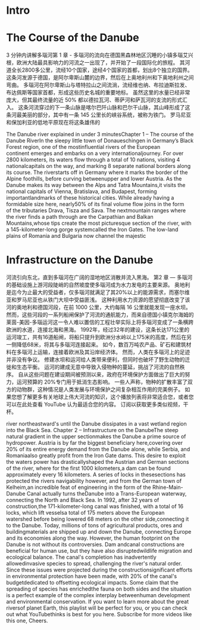 # Intro

# The Course of the Danube

3 分钟内讲解多瑙河第 1 章 - 多瑙河的流向在德国黑森林地区沉睡的小镇多瑙艾兴根，欧洲大陆最具影响力的河流之一出现了，并开始了一段国际化的旅程。
其河道全长2800多公里，流经10个国家，途经4个国家的首都，划出8个独立的国界。
这条河发源于德国，是阿尔卑斯山麓的边界，然后在上奥地利州和下奥地利州之间弯曲。
多瑙河在阿尔卑斯山与塔特拉山之间流淌，流经维也纳、布拉迪斯拉发、布达佩斯等国家首都，形成这些历史名城的重要地标。
虽然这里的水量已经非常庞大，但其最终流量的近 50% 都以德拉瓦河、蒂萨河和萨瓦河的支流的形式汇入。
这条河流穿过的下一条山脉是喀尔巴阡山脉和巴尔干山脉，其山峰形成了这条河最美丽的部分，其中有一条 145 公里长的峡谷系统，被称为铁门。
罗马尼亚和保加利亚的低地平原现在将这条雄伟的

The Danube river explained in under 3 minutesChapter 1 – The course of the Danube RiverIn the sleepy little town of Donaueschingen in Germany’s Black Forest region, one of the mostinfluential rivers of the European continent emerges and embarks on a very internationaljourney.
For over 2800 kilometers, its waters flow through a total of 10 nations, visiting 4 nationalcapitals on the way, and marking 8 separate national borders along its course.
The riverstarts off in Germany where it marks the border of the Alpine foothills, before curving betweenupper and lower Austria.
As the Danube makes its way between the Alps and Tatra Mountains,it visits the national capitals of Vienna, Bratislava, and Budapest, forming importantlandmarks of these historical cities.
While already having a formidable size here, nearly50% of its final volume flow joins in the form of the tributaries Drava, Tisza and Sava.
The nextmountain ranges where the river finds a path through are the Carpathian and Balkan Mountains,whose tips create the most picturesque section of the river, with a 145-kilometer-long gorge systemcalled the Iron Gates.
The low-land plains of Romania and Bulgaria now channel the majestic

# Infrastructure on the Danube

河流引向东北，直到多瑙河在广阔的湿地地区消散并流入黑海。
第2 章 — 多瑙河的基础设施上游河段陡峭的自然坡度使多瑙河成为水力发电的主要来源。
奥地利是迄今为止最大的受益者，仅多瑙河就满足了其20%以上的能源需求，而塞尔维亚和罗马尼亚也从铁门大坝中受益匪浅。
这种利用水力资源的愿望彻底改变了该河的奥地利和德国河段，在前 1000 公里，大约每隔 16 公里就能发现一座水坝。
然而，这些河段的一系列船闸保护了河流的通航能力，而来自德国小镇克尔海姆的莱茵-美因-多瑙运河这一令人难以置信的工程壮举实际上将多瑙河变成了一条横跨欧洲的水道，连接北海和黑海。
1992年，经过32年的建设，这条长达171公里的运河竣工，共有16道船闸，将船只提升到欧洲分水岭以上175米的高度，然后在另一侧降低68米，将其与多瑙河连接起来。
如今，数百万吨农产品、矿石和建筑材料在多瑙河上运输，连接着欧洲及其沿岸经济体。
然而，人类在多瑙河上的足迹并非没有争议。
修建水坝和运河给人类带来便利，但同时也破坏了野生动物的迁徙和生态平衡。
运河的建成无意中导致入侵物种的蔓延，挑战了河流的自然秩序。
自从这些问题在建设期间被预测以来，政府在环境保护方面做出了巨大的努力，运河预算的 20%专门用于抵消生态影响。
一些人声称，物种的扩散丰富了双方的动物群，这种情况是人类发展与环境保护之间复杂相互作用的完美例子。
如果您想了解更多有关地球上伟大河流的知识，这个播放列表将非常适合您，或者您可以在此处查看 YouTube 认为最适合您的内容。
订阅以获取更多类似视频，干杯。


river northeastward's until the Danube dissipates in a vast wetland region into the Black Sea.
Chapter 2 – Infrastructure on the DanubeThe steep natural gradient in the upper sectionmakes the Danube a prime source of hydropower.
Austria is by far the biggest beneficiary here,covering over 20% of its entire energy demand from the Danube alone, while Serbia, and Romaniaalso greatly profit from the Iron Gate dams.
This desire to exploit the waters power has drasticallyshaped the Austrian and German sections of the river, where for the first 1000 kilometers,a dam can be found approximately every 16 kilometers.
A series of locks in thesesections has protected the rivers navigability however, and from the German town of Kelheim,an incredible feat of engineering in the form of the Rhine-Main-Danube Canal actually turns theDanube into a Trans-European waterway, connecting the North and Black Sea.
In 1992, after 32 years of construction,the 171-kilometer-long canal was finished, with a total of 16 locks, which lift vesselsa total of 175 meters above the European watershed before being lowered 68 meters on the other side,connecting it to the Danube.
Today, millions of tons of agricultural products, ores and buildingmaterials are shipped up and down the Danube, connecting Europe and its economies along the way.
However, the human footprint on the Danube is not without its controversies.
Dam andcanal constructions are beneficial for human use, but they have also disruptedwildlife migration and ecological balance.
The canal's completion has inadvertently allowedinvasive species to spread, challenging the river's natural order.
Since these issues were projected during the constructionsignificant efforts in environmental protection have been made, with 20% of the canal's budgetdedicated to offsetting ecological impacts.
Some claim that the spreading of species has enrichedthe fauna on both sides and the situation is a perfect example of the complex interplay betweenhuman development and environmental conservation.
If you want to learn more about the great riversof planet Earth, this playlist will be perfect for you, or you can check out what YouTubethinks is best for you here.
Subscribe for more videos like this one, Cheers.